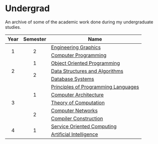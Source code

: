 # Undergrad

An archive of some of the academic work done during my undergraduate studies.

<table>
    <thead>
        <tr>
            <th align="center">Year</th>
            <th align="center">Semester</th>
            <th>Name</th>
    </thead>
    <tbody>
        <tr>
            <td rowspan=2 align="center">1</td>
            <td rowspan=2 align="center">2</td>
            <td><a href="courses/BITS_F110/">Engineering Graphics</a></td>
        </tr>
        <tr>
            <td><a href="courses/CS_F111/">Computer Programming</a></td>
        </tr>
        <tr>
            <td rowspan=3 align="center">2</td>
            <td align="center">1</td>
            <td><a href="courses/CS_F213/">Object Oriented Programming</a></td>
        </tr>
        <tr>
            <td rowspan=2 align="center">2</td>
            <td><a href="courses/CS_F211/">Data Structures and Algorithms</a></td>
        </tr>
        <tr>
            <td><a href="courses/CS_F212/">Database Systems</a></td>
        </tr>
        <tr>
            <td rowspan=5 align="center">3</td>
            <td rowspan=3 align="center">1</td>
            <td><a href="courses/CS_F301/">Principles of Programming Languages</a></td>
        </tr>
        <tr>
            <td><a href="courses/CS_F342/">Computer Architecture</a></td>
        </tr>
        <tr>
            <td><a href="courses/CS_F351/">Theory of Computation</a></td>
        </tr>
        <tr>
            <td rowspan=2 align="center">2</td>
            <td><a href="courses/CS_F303/">Computer Networks</a></td>
        </tr>
        <tr>
            <td><a href="courses/CS_F363/">Compiler Construction</a></td>
        </tr>
        <tr>
            <td rowspan=2 align="center">4</td>
            <td rowspan=2 align="center">1</td>
            <td><a href="courses/BITS_F466/">Service Oriented Computing</a></td>
        </tr>
        <tr>
            <td><a href="courses/CS_F407/">Artificial Intelligence</a></td>
        </tr>
    </tbody>
</table>
